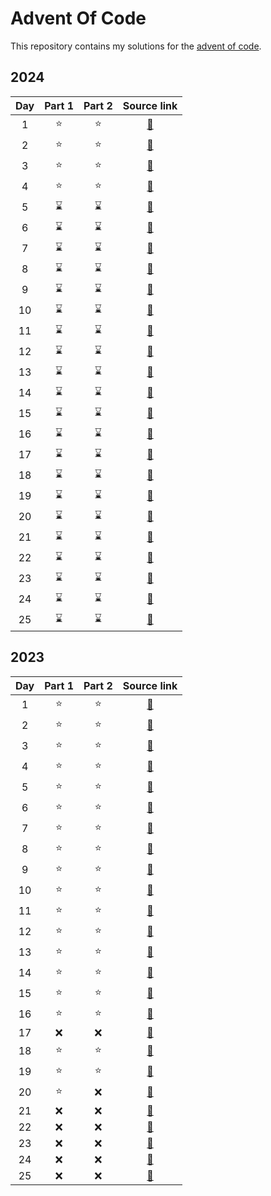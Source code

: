 # Advent Of Code

This repository contains my solutions for the [advent of code](https://adventofcode.com/).

## 2024

| Day | Part 1 | Part 2 |                                 Source link                                  |
| :-: | :----: | :----: | :--------------------------------------------------------------------------: |
|  1  |   ⭐   |   ⭐   |                               [🔗](./2024/day1)                             |
|  2  |   ⭐   |   ⭐   |                               [🔗](./2024/day2)                             |
|  3  |   ⭐   |   ⭐   |                               [🔗](./2024/day3)                             |
|  4  |   ⭐   |   ⭐   |                               [🔗](./2024/day4)                             |
|  5  |   ⌛   |   ⌛   |                               [🔗](./2024/day5)                             |
|  6  |   ⌛   |   ⌛   |                               [🔗](./2024/day6)                             |
|  7  |   ⌛   |   ⌛   |                               [🔗](./2024/day7)                             |
|  8  |   ⌛   |   ⌛   |                               [🔗](./2024/day8)                             |
|  9  |   ⌛   |   ⌛   |                               [🔗](./2024/day9)                             |
|  10 |   ⌛   |   ⌛   |                               [🔗](./2024/day10)                            |
|  11 |   ⌛   |   ⌛   |                               [🔗](./2024/day11)                            |
|  12 |   ⌛   |   ⌛   |                               [🔗](./2024/day12)                            |
|  13 |   ⌛   |   ⌛   |                               [🔗](./2024/day13)                            |
|  14 |   ⌛   |   ⌛   |                               [🔗](./2024/day14)                            |
|  15 |   ⌛   |   ⌛   |                               [🔗](./2024/day15)                            |
|  16 |   ⌛   |   ⌛   |                               [🔗](./2024/day16)                            |
|  17 |   ⌛   |   ⌛   |                               [🔗](./2024/day17)                            |
|  18 |   ⌛   |   ⌛   |                               [🔗](./2024/day18)                            |
|  19 |   ⌛   |   ⌛   |                               [🔗](./2024/day19)                            |
|  20 |   ⌛   |   ⌛   |                               [🔗](./2024/day20)                            |
|  21 |   ⌛   |   ⌛   |                               [🔗](./2024/day21)                            |
|  22 |   ⌛   |   ⌛   |                               [🔗](./2024/day22)                            |
|  23 |   ⌛   |   ⌛   |                               [🔗](./2024/day23)                            |
|  24 |   ⌛   |   ⌛   |                               [🔗](./2024/day24)                            |
|  25 |   ⌛   |   ⌛   |                               [🔗](./2024/day25)                            |

## 2023

| Day | Part 1 | Part 2 |                                 Source link                                  |
| :-: | :----: | :----: | :--------------------------------------------------------------------------: |
|  1  |   ⭐   |   ⭐   |                               [🔗](./2023/day1)                             |
|  2  |   ⭐   |   ⭐   |                               [🔗](./2023/day2)                             |
|  3  |   ⭐   |   ⭐   |                               [🔗](./2023/day3)                             |
|  4  |   ⭐   |   ⭐   |                               [🔗](./2023/day4)                             |
|  5  |   ⭐   |   ⭐   |                               [🔗](./2023/day5)                             |
|  6  |   ⭐   |   ⭐   |                               [🔗](./2023/day6)                             |
|  7  |   ⭐   |   ⭐   |                               [🔗](./2023/day7)                             |
|  8  |   ⭐   |   ⭐   |                               [🔗](./2023/day8)                             |
|  9  |   ⭐   |   ⭐   |                               [🔗](./2023/day9)                             |
|  10 |   ⭐   |   ⭐   |                               [🔗](./2023/day10)                            |
|  11 |   ⭐   |   ⭐   |                               [🔗](./2023/day11)                            |
|  12 |   ⭐   |   ⭐   |                               [🔗](./2023/day12)                            |
|  13 |   ⭐   |   ⭐   |                               [🔗](./2023/day13)                            |
|  14 |   ⭐   |   ⭐   |                               [🔗](./2023/day14)                            |
|  15 |   ⭐   |   ⭐   |                               [🔗](./2023/day15)                            |
|  16 |   ⭐   |   ⭐   |                               [🔗](./2023/day16)                            |
|  17 |   ❌   |   ❌   |                               [🔗](./2023/day17)                            |
|  18 |   ⭐   |   ⭐   |                               [🔗](./2023/day18)                            |
|  19 |   ⭐   |   ⭐   |                               [🔗](./2023/day19)                            |
|  20 |   ⭐   |   ❌   |                               [🔗](./2023/day20)                            |
|  21 |   ❌   |   ❌   |                               [🔗](./2023/day21)                            |
|  22 |   ❌   |   ❌   |                               [🔗](./2023/day22)                            |
|  23 |   ❌   |   ❌   |                               [🔗](./2023/day23)                            |
|  24 |   ❌   |   ❌   |                               [🔗](./2023/day24)                            |
|  25 |   ❌   |   ❌   |                               [🔗](./2023/day25)                            |

